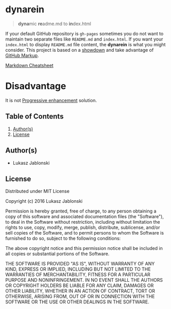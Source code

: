 # dynarein
> **dyna**mic **re**adme.md to **in**dex.html

If your default GitHub repository is `gh-pages` sometimes you do not want to maintain two separate files like `README.md` and `index.html`. If you want your `index.html` to display `README.md` file content, the **dynarein** is what you might consider. This project is based on a [showdown](https://github.com/showdownjs/showdown) and take advantage of [GitHub Markup](https://github.com/github/markup).

[Markdown Cheatsheet](https://github.com/adam-p/markdown-here/wiki/Markdown-Cheatsheet)

# Disadvantage
It is not [Progressive enhancement](https://en.wikipedia.org/wiki/Progressive_enhancement) solution.

## Table of Contents
1. [Author(s)](#authors)
1. [License](#license)

## Author(s)
*   Lukasz Jablonski

## License
Distributed under MIT License

Copyright (c) 2016 Lukasz Jablonski


Permission is hereby granted, free of charge, to any person obtaining a copy
of this software and associated documentation files (the "Software"), to deal
in the Software without restriction, including without limitation the rights
to use, copy, modify, merge, publish, distribute, sublicense, and/or sell
copies of the Software, and to permit persons to whom the Software is
furnished to do so, subject to the following conditions:


The above copyright notice and this permission notice shall be included in
all copies or substantial portions of the Software.


THE SOFTWARE IS PROVIDED "AS IS", WITHOUT WARRANTY OF ANY KIND, EXPRESS OR
IMPLIED, INCLUDING BUT NOT LIMITED TO THE WARRANTIES OF MERCHANTABILITY,
FITNESS FOR A PARTICULAR PURPOSE AND NONINFRINGEMENT.  IN NO EVENT SHALL THE
AUTHORS OR COPYRIGHT HOLDERS BE LIABLE FOR ANY CLAIM, DAMAGES OR OTHER
LIABILITY, WHETHER IN AN ACTION OF CONTRACT, TORT OR OTHERWISE, ARISING FROM,
OUT OF OR IN CONNECTION WITH THE SOFTWARE OR THE USE OR OTHER DEALINGS IN
THE SOFTWARE.

